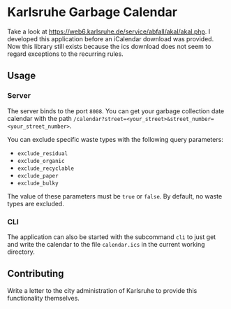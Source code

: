 # Karlsruhe Garbage Calendar

Take a look at <https://web6.karlsruhe.de/service/abfall/akal/akal.php>. I developed this application before an iCalendar download was provided. Now this library still exists because the ics download does not seem to regard exceptions to the recurring rules.

## Usage

### Server

The server binds to the port `8008`.
You can get your garbage collection date calendar with the path `/calendar?street=<your_street>&street_number=<your_street_number>`.

You can exclude specific waste types with the following query parameters:
- `exclude_residual`
- `exclude_organic`
- `exclude_recyclable`
- `exclude_paper`
- `exclude_bulky`

The value of these parameters must be `true` or `false`.
By default, no waste types are excluded.

### CLI

The application can also be started with the subcommand `cli` to just get and write the calendar to the file `calendar.ics` in the current working directory.

## Contributing

Write a letter to the city administration of Karlsruhe to provide this functionality themselves.
